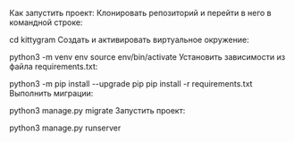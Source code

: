 Как запустить проект: Клонировать репозиторий и перейти в него в командной строке:

cd kittygram Cоздать и активировать виртуальное окружение:

python3 -m venv env source env/bin/activate Установить зависимости из файла requirements.txt:

python3 -m pip install --upgrade pip pip install -r requirements.txt Выполнить миграции:

python3 manage.py migrate Запустить проект:

python3 manage.py runserver
